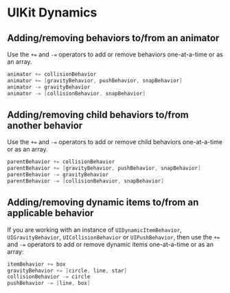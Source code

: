 UIKit Dynamics
==============

## Adding/removing behaviors to/from an animator

Use the `+=` and `-=` operators to add or remove behaviors one-at-a-time or as an array.

```swift
animator += collisionBehavior
animator += [gravityBehavior, pushBehavior, snapBehavior]
animator -= gravityBehavior
animator -= [collisionBehavior, snapBehavior]
```


## Adding/removing child behaviors to/from another behavior

Use the `+=` and `-=` operators to add or remove child behaviors one-at-a-time or as an array.

```swift
parentBehavior += collisionBehavior
parentBehavior += [gravityBehavior, pushBehavior, snapBehavior]
parentBehavior -= gravityBehavior
parentBehavior -= [collisionBehavior, snapBehavior]
```


## Adding/removing dynamic items to/from an applicable behavior

If you are working with an instance of `UIDynamicItemBehavior`, `UIGravityBehavior`, `UICollisionBehavior` or `UIPushBehavior`, then use the `+=` and `-=` operators to add or remove dynamic items one-at-a-time or as an array:

```swift
itemBehavior += box
gravityBehavior += [circle, line, star]
collisionBehavior -= circle
pushBehavior -= [line, box]
```
